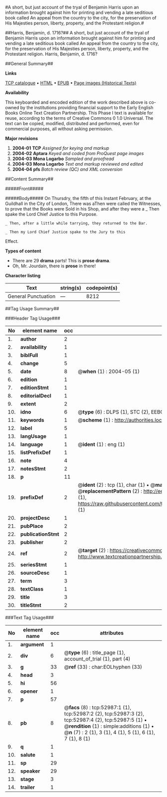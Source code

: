 #A short, but just account of the tryal of Benjamin Harris upon an information brought against him for printing and vending a late seditious book called An appeal from the country to the city, for the preservation of His Majesties person, liberty, property, and the Protestant religion.#

##Harris, Benjamin, d. 1716?##
A short, but just account of the tryal of Benjamin Harris upon an information brought against him for printing and vending a late seditious book called An appeal from the country to the city, for the preservation of His Majesties person, liberty, property, and the Protestant religion.
Harris, Benjamin, d. 1716?

##General Summary##

**Links**

[TCP catalogue](http://www.ota.ox.ac.uk/tcp/)  • 
[HTML](http://tei.it.ox.ac.uk/tcp/Texts-HTML/free/A60/A60058.html)  • 
[EPUB](http://tei.it.ox.ac.uk/tcp/Texts-EPUB/free/A60/A60058.epub) • 
[Page images (Historical Texts)](https://data.historicaltexts.jisc.ac.uk/view?pubId=eebo-12041981e&pageId=eebo-12041981e-52987-1)

**Availability**

This keyboarded and encoded edition of the
	       work described above is co-owned by the institutions
	       providing financial support to the Early English Books
	       Online Text Creation Partnership. This Phase I text is
	       available for reuse, according to the terms of Creative
	       Commons 0 1.0 Universal. The text can be copied,
	       modified, distributed and performed, even for
	       commercial purposes, all without asking permission.

**Major revisions**

1. __2004-01__ __TCP__ *Assigned for keying and markup*
1. __2004-02__ __Aptara__ *Keyed and coded from ProQuest page images*
1. __2004-03__ __Mona Logarbo__ *Sampled and proofread*
1. __2004-03__ __Mona Logarbo__ *Text and markup reviewed and edited*
1. __2004-04__ __pfs__ *Batch review (QC) and XML conversion*

##Content Summary##

#####Front#####

#####Body#####
On Thursdry, the fifth of this Instant February, at the Guildhall in
the City of London, There was aThen were called the Witnesses, to prove that the Books were Sold in his
Shop, and after they were a
    _ Then spake the Lord Chief Justice to this Purpose.

    _ Then, after a little while tarrying, they returned to the Bar.

    _ Then my Lord Chief Justice spake to the Jury to this
Effect.

**Types of content**

  * There are 29 **drama** parts! This is **prose drama**.
  * Oh, Mr. Jourdain, there is **prose** in there!

**Character listing**


|Text|string(s)|codepoint(s)|
|---|---|---|
|General Punctuation|—|8212|

##Tag Usage Summary##

###Header Tag Usage###

|No|element name|occ|attributes|
|---|---|---|---|
|1.|__author__|2||
|2.|__availability__|1||
|3.|__biblFull__|1||
|4.|__change__|5||
|5.|__date__|8| @__when__ (1) : 2004-05 (1)|
|6.|__edition__|1||
|7.|__editionStmt__|1||
|8.|__editorialDecl__|1||
|9.|__extent__|2||
|10.|__idno__|6| @__type__ (6) : DLPS (1), STC (2), EEBO-CITATION (1), OCLC (1), VID (1)|
|11.|__keywords__|1| @__scheme__ (1) : http://authorities.loc.gov/ (1)|
|12.|__label__|5||
|13.|__langUsage__|1||
|14.|__language__|1| @__ident__ (1) : eng (1)|
|15.|__listPrefixDef__|1||
|16.|__note__|4||
|17.|__notesStmt__|2||
|18.|__p__|11||
|19.|__prefixDef__|2| @__ident__ (2) : tcp (1), char (1)  •  @__matchPattern__ (2) : ([0-9\-]+):([0-9IVX]+) (1), (.+) (1)  •  @__replacementPattern__ (2) : http://eebo.chadwyck.com/downloadtiff?vid=$1&page=$2 (1), https://raw.githubusercontent.com/textcreationpartnership/Texts/master/tcpchars.xml#$1 (1)|
|20.|__projectDesc__|1||
|21.|__pubPlace__|2||
|22.|__publicationStmt__|2||
|23.|__publisher__|2||
|24.|__ref__|2| @__target__ (2) : https://creativecommons.org/publicdomain/zero/1.0/ (1), http://www.textcreationpartnership.org/docs/. (1)|
|25.|__seriesStmt__|1||
|26.|__sourceDesc__|1||
|27.|__term__|3||
|28.|__textClass__|1||
|29.|__title__|3||
|30.|__titleStmt__|2||


###Text Tag Usage###

|No|element name|occ|attributes|
|---|---|---|---|
|1.|__argument__|1||
|2.|__div__|6| @__type__ (6) : title_page (1), account_of_trial (1), part (4)|
|3.|__g__|33| @__ref__ (33) : char:EOLhyphen (33)|
|4.|__head__|3||
|5.|__hi__|56||
|6.|__opener__|1||
|7.|__p__|57||
|8.|__pb__|8| @__facs__ (8) : tcp:52987:1 (1), tcp:52987:2 (2), tcp:52987:3 (2), tcp:52987:4 (2), tcp:52987:5 (1)  •  @__rendition__ (1) : simple:additions (1)  •  @__n__ (7) : 2 (1), 3 (1), 4 (1), 5 (1), 6 (1), 7 (1), 8 (1)|
|9.|__q__|1||
|10.|__salute__|1||
|11.|__sp__|29||
|12.|__speaker__|29||
|13.|__stage__|3||
|14.|__trailer__|1||
